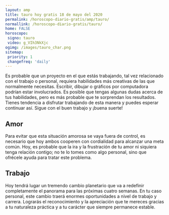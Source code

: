 ```yaml
---
layout: amp
title: tauro hoy gratis 18 de mayo del 2020 
permalink: /horoscopo-diario-gratis/amp/tauro/
normallink: /horoscopo-diario-gratis/tauro/
home: FALSE
horoscopo:
 signo: tauro
 video: g_VIh3NkXjc
ogimg: /images/tauro_char.png
sitemap:
 priority: 1
 changefreq: 'daily'
---
```



Es probable que un proyecto en el que estás trabajando, tal vez relacionado con el trabajo o personal, requiera habilidades más creativas de las que normalmente necesitas. Escribir, dibujar o gráficos por computadora podrían estar involucrados. Es posible que tengas algunas dudas acerca de tus habilidades, pero es más probable que te sorprendan los resultados. Tienes tendencia a disfrutar trabajando de esta manera y puedes esperar continuar así. Sigue con el buen trabajo y ¡buena suerte!

## Amor

Para evitar que esta situación amorosa se vaya fuera de control, es necesario que hoy ambos cooperen con cordialidad para alcanzar una meta común. Hoy, es probable que la ira y la frustración de tu amor ni siquiera tenga relación contigo; no te lo tomes como algo personal, sino que ofrécele ayuda para tratar este problema.

## Trabajo

Hoy tendrá lugar un tremendo cambio planetario que va a redefinir completamente el panorama para las próximas cuatro semanas. En tu caso personal, este cambio traerá enormes oportunidades a nivel de trabajo y carrera. Lograrás el reconocimiento y la apreciación que te mereces gracias a tu naturaleza práctica y a tu carácter que siempre permanece estable.